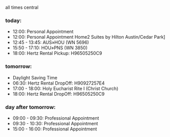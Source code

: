 all times central

### today:

* 12:00: Personal Appointment
* 12:00: Personal Appointment
Home2 Suites by Hilton Austin/Cedar Park]
* 12:45 - 13:45: AUS»HOU (WN 5696)
* 15:50 - 17:10: HOU»PNS (WN 3850)
* 18:00: Hertz Rental Pickup: H96505250C9

### tomorrow:

* Daylight Saving Time
* 06:30: Hertz Rental DropOff: H90927257E4
* 17:00 - 18:00: Holy Eucharist Rite I (Christ Church)
* 18:00: Hertz Rental DropOff: H96505250C9

### day after tomorrow:

* 09:00 - 09:30: Professional Appointment
* 09:30 - 10:30: Professional Appointment
* 15:00 - 16:00: Professional Appointment
